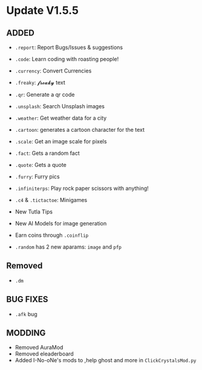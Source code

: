 # Update V1.5.5

## ADDED
- `.report`: Report Bugs/Issues & suggestions
- `.code`: Learn coding with roasting people!
- `.currency`: Convert Currencies
- `.freaky`: 𝓯𝓻𝓮𝓪𝓴𝔂 text
- `.qr`: Generate a qr code
- `.unsplash`: Search Unsplash images
- `.weather`: Get weather data for a city
- `.cartoon`: generates a cartoon character for the text
- `.scale`: Get an image scale for pixels
- `.fact`: Gets a random fact
- `.quote`: Gets a quote
- `.furry`: Furry pics
- `.infiniterps`: Play rock paper scissors with anything!
- `.c4` & `.tictactoe`: Minigames

- New Tutla Tips
- New AI Models for image generation
- Earn coins through `.coinflip`
- `.random` has 2 new aparams: `image` and `pfp`

## Removed
- `.dm`

## BUG FIXES
- `.afk` bug

## MODDING
- Removed AuraMod
- Removed eleaderboard
- Added I-No-oNe's mods to ,help ghost and more in `ClickCrystalsMod.py`
